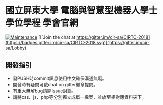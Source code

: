 # 國立屏東大學 電腦與智慧型機器人學士學位學程 學會官網
[![Maintenance](https://img.shields.io/badge/Maintained%3F-yes-green.svg)](https://github.com/cir-sa/cir-sa.github.io/graphs/commit-activity) 
[![Join the chat at https://gitter.im/cir-sa/CIRTC-2018](https://badges.gitter.im/cir-sa/CIRTC-2018.svg)](https://gitter.im/cir-sa/Lobby)

## 開發指引
* 發PUSH時commit訊息使用中文確保溝通無礙。
* 開發時有疑問可戳chat on gitter徽章提問。
* 有重大無解bug請開Issue討論。
* 請將css、js、php等分別獨立成單一檔案，並放至相對應資料夾下。

